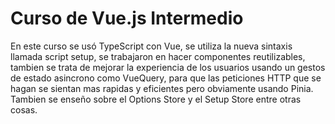 # Curso de Vue.js Intermedio

En este curso se usó TypeScript con Vue, se utiliza la nueva sintaxis llamada script setup, se trabajaron en hacer componentes reutilizables, tambien se trata de mejorar la experiencia de los usuarios usando un gestos de estado asincrono como VueQuery, para que las peticiones HTTP que se hagan se sientan mas rapidas y eficientes pero obviamente usando Pinia. Tambien se enseño sobre el Options Store y el Setup Store entre otras cosas.
